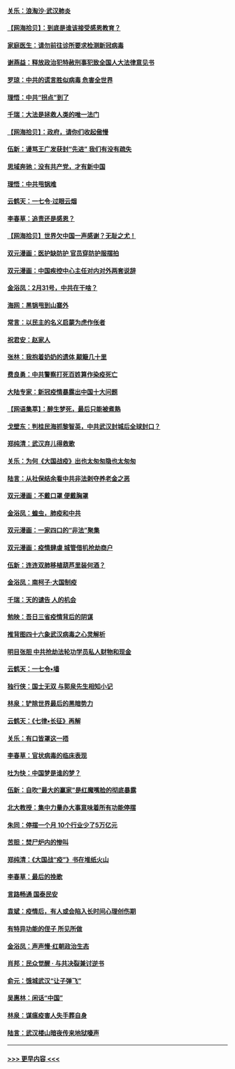 #### [关乐：浪淘沙·武汉肺炎](../pages/nsc993/n11931792.md?t=03111702) 
#### [【网海拾贝】：到底是谁该接受感恩教育？](../pages/nsc993/n11931552.md?t=03111702) 
#### [家庭医生：请勿前往诊所要求检测新冠病毒](../pages/nsc993/n11929190.md?t=03111702) 
#### [谢燕益：释放政治犯特赦刑事犯致全国人大法律意见书](../pages/nsc993/n11928978.md?t=03111702) 
#### [罗琼：中共的谎言胜似病毒 危害全世界](../pages/nsc993/n11922636.md?t=03111702) 
#### [理悟：中共“拐点”到了](../pages/nsc993/n11928496.md?t=03111702) 
#### [千瑞：大法是拯救人类的唯一法门](../pages/nsc993/n11927637.md?t=03111702) 
#### [【网海拾贝】：政府，请你们收起傲慢](../pages/nsc993/n11926932.md?t=03111702) 
#### [伍新：谩骂王广发获封“先进” 我们有没有疏失](../pages/nsc993/n11926101.md?t=03111702) 
#### [思域奔驰：没有共产党，才有新中国](../pages/nsc993/n11926058.md?t=03111702) 
#### [理悟：中共甩锅难](../pages/nsc993/n11925355.md?t=03111702) 
#### [云鹤天：一七令·过眼云烟](../pages/nsc993/n11925284.md?t=03111702) 
#### [李春草：追责还是感恩？](../pages/nsc993/n11925274.md?t=03111702) 
#### [【网海拾贝】世界欠中国一声感谢？无耻之尤！](../pages/nsc993/n11925239.md?t=03111702) 
#### [双元漫画：医护缺防护 官员穿防护服摆拍](../pages/nsc993/n11923899.md?t=03111702) 
#### [双元漫画：中国疾控中心主任对内对外两套说辞](../pages/nsc993/n11921994.md?t=03111702) 
#### [金浴凤：2月31号，中共在干啥？](../pages/nsc993/n11922706.md?t=03111702) 
#### [海网：黑锅甩到山寨外](../pages/nsc993/n11922688.md?t=03111702) 
#### [常言：以民主的名义启蒙为虎作伥者](../pages/nsc993/n11922217.md?t=03111702) 
#### [祝君安：赵家人](../pages/nsc993/n11922209.md?t=03111702) 
#### [张林：我抱着奶奶的遗体 颠簸几十里](../pages/nsc993/n11920945.md?t=03111702) 
#### [费良勇：中共警察打死百姓算作染疫死亡](../pages/nsc993/n11919264.md?t=03111702) 
#### [大陆专家：新冠疫情暴露出中国十大问题](../pages/nsc993/n11919187.md?t=03111702) 
#### [【网语集萃】：醉生梦死，最后只能被煮熟](../pages/nsc993/n11918994.md?t=03111702) 
#### [戈壁东：判桂民海抓黎智英，中共武汉封城后全球封口？](../pages/nsc993/n11917982.md?t=03111702) 
#### [郑纯清：武汉弃儿得救歌](../pages/nsc993/n11917881.md?t=03111702) 
#### [关乐：为何《大国战疫》出也太匆匆隐也太匆匆](../pages/nsc993/n11917792.md?t=03111702) 
#### [陆言：从社保结余看中共非法剥夺养老金之恶](../pages/nsc993/n11917084.md?t=03111702) 
#### [双元漫画：不戴口罩 便戴胸罩](../pages/nsc993/n11916447.md?t=03111702) 
#### [金浴凤：蝗虫，肺疫和中共](../pages/nsc993/n11916904.md?t=03111702) 
#### [双元漫画：一家四口的“非法”聚集](../pages/nsc993/n11916378.md?t=03111702) 
#### [双元漫画：疫情肆虐 城管借机抢劫商户](../pages/nsc993/n11916310.md?t=03111702) 
#### [伍新：连连双肺移植葫芦里装何酒？](../pages/nsc993/n11913667.md?t=03111702) 
#### [金浴凤：南柯子·大国制疫](../pages/nsc993/n11913657.md?t=03111702) 
#### [千瑞：天的谴告  人的机会](../pages/nsc993/n11913309.md?t=03111702) 
#### [勉映：吾日三省疫情背后的阴谋](../pages/nsc993/n11913079.md?t=03111702) 
#### [推背图四十六象武汉病毒之心灵解析](../pages/nsc993/n11911761.md?t=03111702) 
#### [明目张胆 中共抢劫法轮功学员私人财物和现金](../pages/nsc993/n11910262.md?t=03111702) 
#### [云鹤天：一七令▪墙](../pages/nsc993/n11910627.md?t=03111702) 
#### [独行侠：国士无双 与郭泉先生相知小记](../pages/nsc993/n11910613.md?t=03111702) 
#### [林泉：铲除世界最后的黑暗势力](../pages/nsc993/n11909320.md?t=03111702) 
#### [云鹤天：《七律▪长征》再解](../pages/nsc993/n11909327.md?t=03111702) 
#### [关乐：有口皆罩这一捂](../pages/nsc993/n11908393.md?t=03111702) 
#### [李春草：官状病毒的临床表现](../pages/nsc993/n11908339.md?t=03111702) 
#### [吐为快：中国梦是谁的梦？](../pages/nsc993/n11906564.md?t=03111702) 
#### [伍新：自吹“最大的赢家”是红魔嘴脸的彻底暴露](../pages/nsc993/n11906407.md?t=03111702) 
#### [北大教授：集中力量办大事意味着所有功能停摆](../pages/nsc993/n11904800.md?t=03111702) 
#### [朱同：停摆一个月 10个行业少了5万亿元](../pages/nsc993/n11904498.md?t=03111702) 
#### [苦胆：焚尸炉内的惨叫](../pages/nsc993/n11904479.md?t=03111702) 
#### [郑纯清：《大国战“疫”》书在堆纸火山](../pages/nsc993/n11904450.md?t=03111702) 
#### [李春草：最后的挽歌](../pages/nsc993/n11904441.md?t=03111702) 
#### [言路畅通 国泰民安](../pages/nsc993/n11904222.md?t=03111702) 
#### [袁斌：疫情后，有人或会陷入长时间心理创伤期](../pages/nsc993/n11901514.md?t=03111702) 
#### [有特异功能的侄子 所见所做](../pages/nsc993/n11901154.md?t=03111702) 
#### [金浴凤：声声慢‧红朝政治生态](../pages/nsc993/n11899553.md?t=03111702) 
#### [肖邦：民众觉醒 · 与共决裂兼讨逆书](../pages/nsc993/n11898435.md?t=03111702) 
#### [俞元：饿城武汉“让子弹飞”](../pages/nsc993/n11898344.md?t=03111702) 
#### [吴惠林：闲话“中国”](../pages/nsc993/n11898182.md?t=03111702) 
#### [林泉：谋瘟疫害人失手葬自身](../pages/nsc993/n11897892.md?t=03111702) 
#### [陆言：武汉楼山暗夜传来地狱嚎声](../pages/nsc993/n11897033.md?t=03111702) 

----
#### [ >>> 更早内容 <<< ](../indexes/nsc993-earlier.md)
